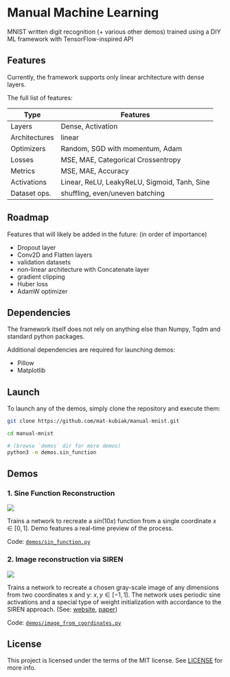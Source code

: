 # Manual Machine Learning

MNIST written digit recognition (+ various other demos) trained using a DIY ML framework with TensorFlow-inspired API

## Features

Currently, the framework supports only linear architecture with dense layers.

The full list of features:

| Type | Features |
| - | - |
| Layers | Dense, Activation |
| Architectures | linear |
| Optimizers | Random, SGD with momentum, Adam |
| Losses | MSE, MAE, Categorical Crossentropy |
| Metrics | MSE, MAE, Accuracy |
| Activations | Linear, ReLU, LeakyReLU, Sigmoid, Tanh, Sine |
| Dataset ops. | shuffling, even/uneven batching |

## Roadmap

Features that will likely be added in the future: (in order of importance)
* Dropout layer
* Conv2D and Flatten layers
* validation datasets
* non-linear architecture with Concatenate layer
* gradient clipping
* Huber loss
* AdamW optimizer

## Dependencies

The framework itself does not rely on anything else than Numpy, Tqdm and standard python packages.

Additional dependencies are required for launching demos:
* Pillow
* Matplotlib

## Launch

To launch any of the demos, simply clone the repository and execute them:

```sh
git clone https://github.com/mat-kubiak/manual-mnist.git

cd manual-mnist

# (browse `demos` dir for more demos)
python3 -m demos.sin_function
```

## Demos

### 1. Sine Function Reconstruction

![](https://github.com/mat-kubiak/manual-mnist/releases/download/1.0/sin_function.gif)

Trains a network to recreate a $sin(10x)$ function from a single coordinate $x \in [0, 1]$. Demo features a real-time preview of the process.

Code: [`demos/sin_function.py`](demos/sin_function.py)

### 2. Image reconstruction via SIREN

![](https://github.com/mat-kubiak/manual-mnist/releases/download/1.0/image_from_coordinates.gif)

Trains a network to recreate a chosen gray-scale image of any dimensions from two coordinates x and y: $x,y \in [-1, 1]$. The network uses periodic sine activations and a special type of weight initialization with accordance to the SIREN approach. (See: [website](https://www.vincentsitzmann.com/siren/), [paper](https://arxiv.org/abs/2006.09661))

Code: [`demos/image_from_coordinates.py`](demos/image_from_coordinates.py)

## License

This project is licensed under the terms of the MIT license. See [LICENSE](LICENSE) for more info.
